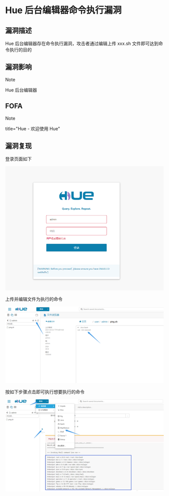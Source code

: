 # Hue 后台编辑器命令执行漏洞

## 漏洞描述

Hue 后台编辑器存在命令执行漏洞，攻击者通过编辑上传  xxx.sh 文件即可达到命令执行的目的

## 漏洞影响

> [!NOTE]
>
> Hue 后台编辑器

## FOFA

> [!NOTE]
>
> title="Hue - 欢迎使用 Hue"

## 漏洞复现

登录页面如下

![](image/hue-1.png)

上传并编辑文件为执行的命令

![](image/hue-2.png)

按如下步骤点击即可执行想要执行的命令

![](image/hue-3.png)